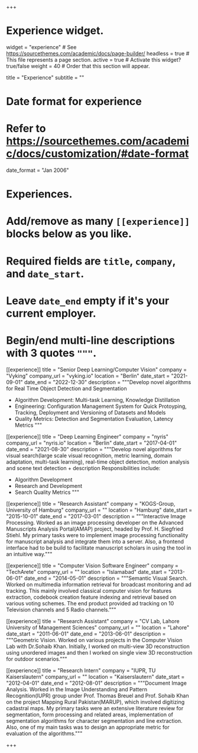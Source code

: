 +++
# Experience widget.
widget = "experience"  # See https://sourcethemes.com/academic/docs/page-builder/
headless = true  # This file represents a page section.
active = true  # Activate this widget? true/false
weight = 40  # Order that this section will appear.

title = "Experience"
subtitle = ""

# Date format for experience
#   Refer to https://sourcethemes.com/academic/docs/customization/#date-format
date_format = "Jan 2006"

# Experiences.
#   Add/remove as many `[[experience]]` blocks below as you like.
#   Required fields are `title`, `company`, and `date_start`.
#   Leave `date_end` empty if it's your current employer.
#   Begin/end multi-line descriptions with 3 quotes `"""`.

[[experience]]
  title = "Senior Deep Learning/Computer Vision"
  company = "Vyking"
  company_url = "vyking.io"
  location = "Berlin"
  date_start = "2021-09-01"
  date_end = "2022-12-30"
  description = """Develop novel algorithms for Real Time Object Detection and Segmentation

  * Algorithm Development: Multi-task Learning, Knowledge Distillation
  * Engineering: Configuration Management System for Quick Protoyping, Tracking, Deployment and Versioning of Datasets and Models
  * Quality Metrics: Detection and Segmentation Evaluation, Latency Metrics
  """

[[experience]]
  title = "Deep Learning Engineer"
  company = "nyris"
  company_url = "nyris.io"
  location = "Berlin"
  date_start = "2017-04-01"
  date_end = "2021-08-30"
  description = """Develop novel algorithms for visual search(large scale visual recognition, metric learning, domain adaptation, multi-task learning), real-time object detection, motion analysis and scene text detection + description
  Responsibilities include:

  * Algorithm Development
  * Research and Development
  * Search Quality Metrics
  """

[[experience]]
    title = "Research Assistant"
    company = "KOGS-Group, University of Hamburg"
    company_url = ""
    location = "Hamburg"
    date_start = "2015-10-01"
    date_end = "2017-03-01"
    description = """Interactive Image Processing. Worked as an image processing developer on the Advanced Manuscripts Analysis Portal(AMAP) project, headed by Prof. H. Siegfried Stiehl. My primary tasks were to implement image processing functionality for manuscript analysis and integrate them into a server. Also, a frontend interface had to be build to facilitate manuscript scholars in using the tool in an intuitive way."""

[[experience]]
  title = "Computer Vision Software Engineer"
  company = "TechArete"
  company_url = ""
  location = "Islamabad"
  date_start = "2013-06-01"
  date_end = "2014-05-01"
  description = """Semantic Visual Search. Worked on multimedia information retrieval for broadcast monitoring and ad tracking. This mainly involved classical computer vision for features extraction, codebook creation feature indexing and retrieval based on various voting schemes. The end product provided ad tracking on 10 Television channels and 5 Radio channels."""

[[experience]]
      title = "Research Assistant"
      company = "CV Lab, Lahore University of Management Sciences"
      company_url = ""
      location = "Lahore"
      date_start = "2011-06-01"
      date_end = "2013-06-01"
      description = """Geometric Vision. Worked on various projects in the Computer Vision Lab with Dr.Sohaib Khan. Initially, I worked on multi-view 3D reconstruction using unordered images and then I worked on single view 3D reconstruction for outdoor scenarios."""


  [[experience]]
    title = "Research Intern"
    company = "IUPR, TU Kaiserslautern"
    company_url = ""
    location = "Kaiserslautern"
    date_start = "2012-04-01"
    date_end = "2012-08-01"
    description = """Document Image Analysis. Worked in the Image Understanding and Pattern Recognition(IUPR) group under Prof. Thomas Breuel and Prof. Sohaib Khan on the project Mapping Rural Pakistan(MARUP), which involved digitizing cadastral maps. My primary tasks were an extensive literature review for segmentation, form processing and related areas, implementation of segmentation algorithms for character segmentation and line extraction. Also, one of my main tasks was to design an appropriate metric for evaluation of the algorithms."""

+++
